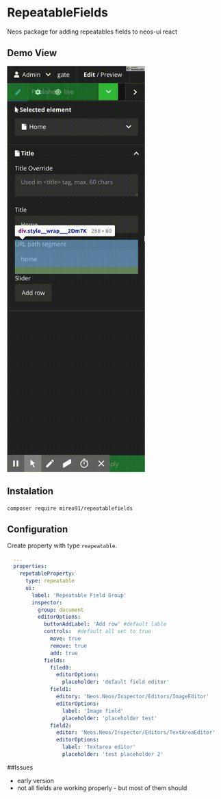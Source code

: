 # RepeatableFields
Neos package for adding repeatables fields to neos-ui react

## Demo View
![](repeatable.gif)

## Instalation

`composer require mireo91/repeatablefields`

## Configuration
Create property with type `reapeatable`.

```YAML
  ...
  properties:
    repetableProperty:
      type: repeatable
      ui:
        label: 'Repeatable Field Group'
        inspector:
          group: document
          editorOptions:
            buttonAddLabel: 'Add row' #default lable
            controls:  #default all set to true
              move: true
              remove: true
              add: true
            fields:
              filed0:
                editorOptions:
                  placeholder: 'default field editor'
              field1:
                editory: 'Neos.Neos/Inspector/Editors/ImageEditor'
                editorOptions:
                  label: 'Image field'
                  placeholder: 'placeholder test'
              field2:
                editor: 'Neos.Neos/Inspector/Editors/TextAreaEditor'
                editorOptions:
                  label: 'Textarea editor'
                  placeholder: 'test placeholder 2'
```

##Issues

- early version
- not all fields are working properly - but most of them should
